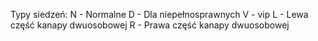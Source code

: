Typy siedzeń:
N - Normalne
D - Dla niepełnosprawnych
V - vip
L - Lewa część kanapy dwuosobowej
R - Prawa część kanapy dwuosobowej
